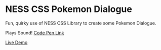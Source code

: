 # NESS CSS Pokemon Dialogue
Fun, quirky use of NESS CSS Library to create some Pokemon Dialogue.

Plays Sound! 
[Code Pen Link](https://codepen.io/nazhudha/pen/xxpdEBq)

[Live Demo](https://nazhudha.github.io/css---NES-CSS-Dialogue/)